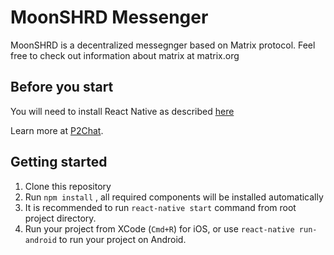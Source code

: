 # MoonSHRD Messenger

MoonSHRD is a decentralized messegnger based on Matrix protocol. Feel free to check out information about matrix at matrix.org


## Before you start
You will need to install React Native as described [here](https://facebook.github.io/react-native/docs/getting-started.html#content)

Learn more at [P2Chat](https://github.com/MoonSHRD/p2chat).

## Getting started

1. Clone this repository
2. Run `npm install` , all required components will be installed automatically    
3. It is recommended to run `react-native start` command from root project directory.
4. Run your project from XCode (`Cmd+R`) for iOS, or use `react-native run-android` to run your project on Android.
